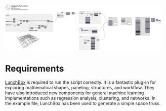 ![](images/SpaceTruss_ScriptPreview.png)

Requirements
============
[LunchBox](https://www.food4rhino.com/app/lunchbox) is required to run the script correctly. It is a fantastic plug-in for exploring mathematical shapes, paneling, structures, and workflow.  They have also introduced new components for general machine learning implementations such as regression analysis, clustering, and networks.
In the example file, LunchBox has been used to generate a simple space truss.
